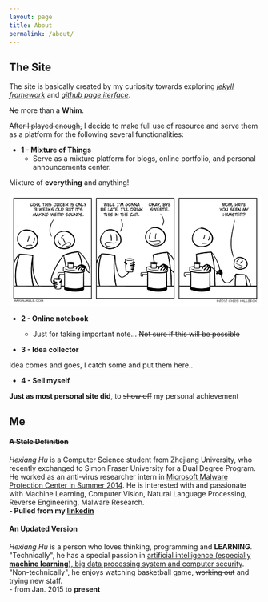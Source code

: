 ```yaml
---
layout: page
title: About
permalink: /about/
---
```


## The Site

The site is basically created by my curiosity towards exploring  [_jekyll framework_](https://www.http://jekyllrb.com/) and [_github page iterface_](https://https://pages.github.com/).

<div class="maxim">
<s>No</s> more than a <strong>Whim</strong>.
</div>

<p>
  <s>After I played enough,</s> I decide to make full use of resource and serve them as a platform for the following several functionalities:
</p>

* __1 - Mixture of Things__
  * Serve as a mixture platform for blogs, online portfolio, and personal announcements center.

<div class="maxim">
Mixture of <strong>everything</strong> and <s>anything</s>!
</div>

![alt juicer](/images/pages/about-juicer.png)

* __2 - Online notebook__
  * Just for taking important note... <s>Not sure if this will be possible</s>


* __3 - Idea collector__

<div class="maxim">
Idea comes and goes, I catch some and put them here..
</div>

* __4 - Sell myself__

<div class="maxim">
  <strong>Just as most personal site did</strong>, to <s>show off</s> my personal achievement
</div>

## Me

<h4 class="text-center"><s>A <strong>Stale</strong> Definition</s></h4>

<div class="maxim">
  <div>
    <i>Hexiang Hu</i> is a Computer Science student from Zhejiang University, who recently exchanged to Simon Fraser University for a Dual Degree Program. He worked as an anti-virus researcher intern in <u>Microsoft Malware Protection Center in Summer 2014</u>. He is interested with and passionate with Machine Learning, Computer Vision, Natural Language Processing, Reverse Engineering, Malware Research.
  </div>

  <div class="text-right">
    <strong>
      - Pulled from my <a href="http://www.linkedin.com/in/hexianghu">linkedin</a>
    </strong>
  </div>
</div>

<h4 class="text-center"><strong>An Updated Version</strong></h4>

<div class="maxim">
  <div>
    <i>Hexiang Hu</i> is a person who loves thinking, programming and <strong>LEARNING</strong>. "Technically", he has a special passion in <u>artificial intelligence (especially <strong>machine learning</strong>), big data processing system and computer security</u>. "Non-technically", he enjoys watching basketball game, <s>working out</s> and trying new staff.
  </div>

  <div class="text-right">
      - from Jan. 2015 to <strong>present</strong>
  </div>
</div>
